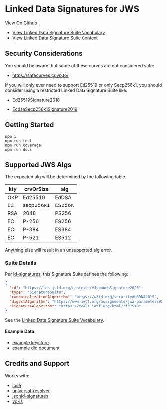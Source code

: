 # Linked Data Signatures for JWS

[View On Github](https://github.com/transmute-industries/lds-jws2020)

- [View Linked Data Signature Suite Vocabulary](https://lds.jsld.org/contexts/)
- [View Linked Data Signature Suite Context](https://lds.jsld.org/contexts/lds-jws2020-v0.0.jsonld)


## Security Considerations

You should be aware that some of these curves are not considered safe:

- https://safecurves.cr.yp.to/

If you will only ever need to support Ed25519 or only Secp256k1, you should consider using a restricted Linked Data Signature Suite like:

- [Ed25519Signature2018](https://github.com/digitalbazaar/jsonld-signatures/blob/master/lib/suites/Ed25519Signature2018.js)

- [EcdsaSecp256k1Signature2019](https://github.com/decentralized-identity/lds-ecdsa-secp256k1-2019.js)


## Getting Started

```
npm i
npm run test
npm run coverage
npm run docs
```

## Supported JWS Algs

The expected alg will be determined by the following table.

| kty | crvOrSize | alg    |
| --- | --------- | ------ |
| OKP | Ed25519   | EdDSA  |
| EC  | secp256k1 | ES256K |
| RSA | 2048      | PS256  |
| EC  | P-256     | ES256  |
| EC  | P-384     | ES384  |
| EC  | P-521     | ES512  |

Anything else will result in an unsupported alg error.

### Suite Details

Per [ld-signatures](https://w3c-dvcg.github.io/ld-signatures/#signature-suites), this Signature Suite defines the following:

```json
{
  "id": "https://lds.jsld.org/contexts/#JsonWebSignature2020",
  "type": "SignatureSuite",
  "canonicalizationAlgorithm": "https://w3id.org/security#URDNA2015",
  "digestAlgorithm": "https://www.ietf.org/assignments/jwa-parameters#SHA256",
  "signatureAlgorithm": "https://tools.ietf.org/html/rfc7518"
}
```

See the [Linked Data Signature Suite Vocabulary](https://lds.jsld.org/contexts/).

#### Example Data

- [example keystore](https://lds.jsld.org/example/didDocJwks.json).
- [example did document](https://lds.jsld.org/example/didDoc.json)

## Credits and Support

Works with:

- [jose](https://github.com/panva/jose)
- [universal-resolver](https://github.com/decentralized-identity/universal-resolver)
- [jsonld-signatures](https://github.com/digitalbazaar/jsonld-signatures)
- [vc-js](https://github.com/digitalbazaar/vc-js)
